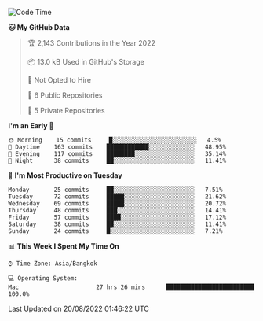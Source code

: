 <!--START_SECTION:waka-->
![Code Time](http://img.shields.io/badge/Code%20Time-0%20secs-blue)

**🐱 My GitHub Data** 

> 🏆 2,143 Contributions in the Year 2022
 > 
> 📦 13.0 kB Used in GitHub's Storage 
 > 
> 🚫 Not Opted to Hire
 > 
> 📜 6 Public Repositories 
 > 
> 🔑 5 Private Repositories  
 > 
**I'm an Early 🐤** 

```text
🌞 Morning    15 commits     █░░░░░░░░░░░░░░░░░░░░░░░░   4.5% 
🌆 Daytime    163 commits    ████████████░░░░░░░░░░░░░   48.95% 
🌃 Evening    117 commits    ████████░░░░░░░░░░░░░░░░░   35.14% 
🌙 Night      38 commits     ██░░░░░░░░░░░░░░░░░░░░░░░   11.41%

```
📅 **I'm Most Productive on Tuesday** 

```text
Monday       25 commits     ██░░░░░░░░░░░░░░░░░░░░░░░   7.51% 
Tuesday      72 commits     █████░░░░░░░░░░░░░░░░░░░░   21.62% 
Wednesday    69 commits     █████░░░░░░░░░░░░░░░░░░░░   20.72% 
Thursday     48 commits     ███░░░░░░░░░░░░░░░░░░░░░░   14.41% 
Friday       57 commits     ████░░░░░░░░░░░░░░░░░░░░░   17.12% 
Saturday     38 commits     ██░░░░░░░░░░░░░░░░░░░░░░░   11.41% 
Sunday       24 commits     █░░░░░░░░░░░░░░░░░░░░░░░░   7.21%

```


📊 **This Week I Spent My Time On** 

```text
⌚︎ Time Zone: Asia/Bangkok

💻 Operating System: 
Mac                      27 hrs 26 mins      █████████████████████████   100.0%

```


 Last Updated on 20/08/2022 01:46:22 UTC
<!--END_SECTION:waka-->